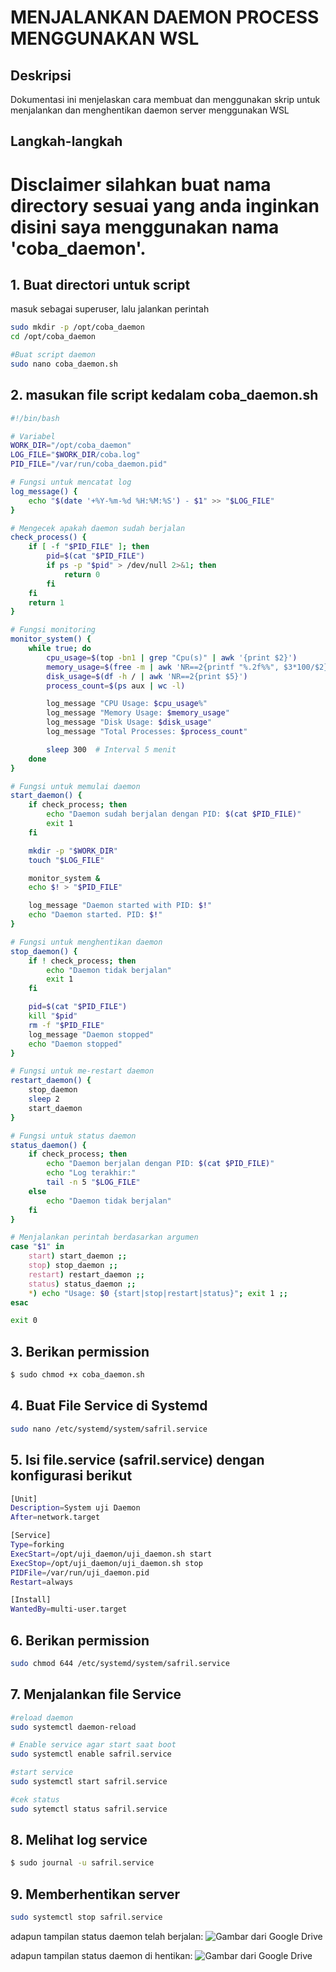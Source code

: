 # MENJALANKAN DAEMON PROCESS MENGGUNAKAN WSL
## Deskripsi
Dokumentasi ini menjelaskan cara membuat dan menggunakan skrip untuk menjalankan dan menghentikan daemon server menggunakan WSL
## Langkah-langkah
# Disclaimer silahkan buat nama directory sesuai yang anda inginkan disini saya menggunakan nama 'coba_daemon'.
## 1. Buat directori untuk script
masuk sebagai superuser, lalu jalankan perintah
```bash
sudo mkdir -p /opt/coba_daemon
cd /opt/coba_daemon

#Buat script daemon
sudo nano coba_daemon.sh
```
## 2. masukan file script kedalam  coba_daemon.sh
```bash
#!/bin/bash

# Variabel
WORK_DIR="/opt/coba_daemon"
LOG_FILE="$WORK_DIR/coba.log"
PID_FILE="/var/run/coba_daemon.pid"

# Fungsi untuk mencatat log
log_message() {
    echo "$(date '+%Y-%m-%d %H:%M:%S') - $1" >> "$LOG_FILE"
}

# Mengecek apakah daemon sudah berjalan
check_process() {
    if [ -f "$PID_FILE" ]; then
        pid=$(cat "$PID_FILE")
        if ps -p "$pid" > /dev/null 2>&1; then
            return 0
        fi
    fi
    return 1
}

# Fungsi monitoring
monitor_system() {
    while true; do
        cpu_usage=$(top -bn1 | grep "Cpu(s)" | awk '{print $2}')
        memory_usage=$(free -m | awk 'NR==2{printf "%.2f%%", $3*100/$2}')
        disk_usage=$(df -h / | awk 'NR==2{print $5}')
        process_count=$(ps aux | wc -l)

        log_message "CPU Usage: $cpu_usage%"
        log_message "Memory Usage: $memory_usage"
        log_message "Disk Usage: $disk_usage"
        log_message "Total Processes: $process_count"

        sleep 300  # Interval 5 menit
    done
}

# Fungsi untuk memulai daemon
start_daemon() {
    if check_process; then
        echo "Daemon sudah berjalan dengan PID: $(cat $PID_FILE)"
        exit 1
    fi

    mkdir -p "$WORK_DIR"
    touch "$LOG_FILE"

    monitor_system &
    echo $! > "$PID_FILE"

    log_message "Daemon started with PID: $!"
    echo "Daemon started. PID: $!"
}

# Fungsi untuk menghentikan daemon
stop_daemon() {
    if ! check_process; then
        echo "Daemon tidak berjalan"
        exit 1
    fi

    pid=$(cat "$PID_FILE")
    kill "$pid"
    rm -f "$PID_FILE"
    log_message "Daemon stopped"
    echo "Daemon stopped"
}

# Fungsi untuk me-restart daemon
restart_daemon() {
    stop_daemon
    sleep 2
    start_daemon
}

# Fungsi untuk status daemon
status_daemon() {
    if check_process; then
        echo "Daemon berjalan dengan PID: $(cat $PID_FILE)"
        echo "Log terakhir:"
        tail -n 5 "$LOG_FILE"
    else
        echo "Daemon tidak berjalan"
    fi
}

# Menjalankan perintah berdasarkan argumen
case "$1" in
    start) start_daemon ;;
    stop) stop_daemon ;;
    restart) restart_daemon ;;
    status) status_daemon ;;
    *) echo "Usage: $0 {start|stop|restart|status}"; exit 1 ;;
esac

exit 0
```
## 3. Berikan permission
```bash
$ sudo chmod +x coba_daemon.sh
```
## 4. Buat File Service di Systemd
```bash
sudo nano /etc/systemd/system/safril.service
```
## 5. Isi file.service (safril.service) dengan konfigurasi berikut
```bash
[Unit]
Description=System uji Daemon
After=network.target

[Service]
Type=forking
ExecStart=/opt/uji_daemon/uji_daemon.sh start
ExecStop=/opt/uji_daemon/uji_daemon.sh stop
PIDFile=/var/run/uji_daemon.pid
Restart=always

[Install]
WantedBy=multi-user.target
```
## 6. Berikan permission
```bash
sudo chmod 644 /etc/systemd/system/safril.service
```
## 7. Menjalankan file Service
```bash
#reload daemon
sudo systemctl daemon-reload

# Enable service agar start saat boot
sudo systemctl enable safril.service

#start service
sudo systemctl start safril.service

#cek status 
sudo sytemctl status safril.service
```
## 8. Melihat log service
```bash
$ sudo journal -u safril.service
```
## 9. Memberhentikan server
```bash
sudo systemctl stop safril.service
```
adapun tampilan status daemon telah berjalan:
![Gambar dari Google Drive](https://drive.google.com/uc?export=download&id=1-5MfCBiafQeXmYk36Q3R6GXlD5AQr3FC)

adapun tampilan status daemon di hentikan:
![Gambar dari Google Drive](https://drive.google.com/uc?export=download&id=16qBr2SgWrNJNVdCznoYgqYaPsJPKtL1z)